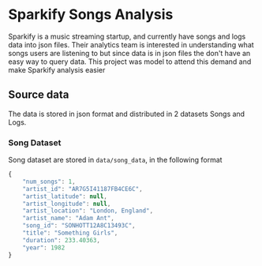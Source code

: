 # Sparkify Songs Analysis

Sparkify is a music streaming startup, and currently have songs and logs data into json files.
Their analytics team is interested in understanding what songs users are listening to but since data is in json files the don't have an easy way to query data. This project was model to attend this demand and make Sparkify analysis easier 

## Source data

The data is stored in json format and distributed in 2 datasets Songs and Logs.

### Song Dataset

Song dataset are stored in `data/song_data`, in the following format

```javascript
{
    "num_songs": 1,
    "artist_id": "AR7G5I41187FB4CE6C",
    "artist_latitude": null,
    "artist_longitude": null,
    "artist_location": "London, England",
    "artist_name": "Adam Ant",
    "song_id": "SONHOTT12A8C13493C",
    "title": "Something Girls",
    "duration": 233.40363,
    "year": 1982
}

```
